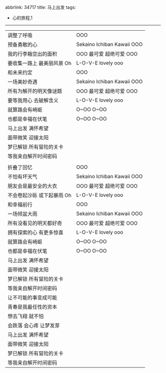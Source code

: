 abbrlink: 34717
title: 马上出发
tags:
  - 心的旅程,1
---
|      |      |
|--|--|
|调整了呼吸|OOO|
|预备勇敢的心|Sekaino Ichiban Kawaii OOO|
|我的行李箱空出的面积|OOO 最可爱 超绝可爱 OOO|
|要收集一路上 最美丽风景 Oh|L-O-V-E lovely ooo|
|和未来约定|OOO|
|一场美妙奇遇|Sekaino Ichiban Kawaii OOO|
|所有为解开的明天像谜题|OOO 最可爱 超绝可爱 OOO|
|要等我用心 去破解含义|L-O-V-E lovely ooo|
|就算路会有崎岖|O~OO O~OO|
|也都是幸福在伏笔|O~OO O~OO|
|马上出发 满怀希望|      |
|面带微笑 迎接太阳|      |
|梦已解锁 所有冒险的关卡|      |
|等我亲自解开时间密码|      |
|      |      |
|折叠了回忆|OOO|
|不怕有坏天气|Sekaino Ichiban Kawaii OOO|
|朋友会是最安全的大衣|OOO 最可爱 超绝可爱 OOO|
|不会卷起沙砾 或下起暴雨 Oh|L-O-V-E lovely ooo|
|和幸福前行|OOO|
|一场倾盆大雨|Sekaino Ichiban Kawaii OOO|
|所有没看见的明天都好奇|OOO 最可爱 超绝可爱 OOO|
|拥有探索的心 有更多惊喜|L-O-V-E lovely ooo|
|就算路会有崎岖|O~OO O~OO|
|也都是幸福在伏笔|O~OO O~OO|
|马上出发 满怀希望|      |
|面带微笑 迎接太阳|      |
|梦已解锁 所有冒险的关卡|      |
|等我亲自解开时间密码|      |
|让不可能的事变成可能|      |
|青春是我最任性的资本|      |
|想去飞翔 就不怕|      |
|会跌落 会心疼 让梦发芽|      |
|马上出发 满怀希望|      |
|面带微笑 迎接太阳|      |
|梦已解锁 所有冒险的关卡|      |
|等我亲自解开时间密码|      |